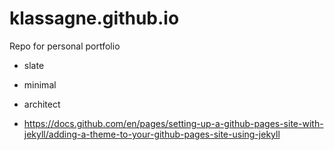 # klassagne.github.io
Repo for personal portfolio

- slate
- minimal
- architect

- https://docs.github.com/en/pages/setting-up-a-github-pages-site-with-jekyll/adding-a-theme-to-your-github-pages-site-using-jekyll
